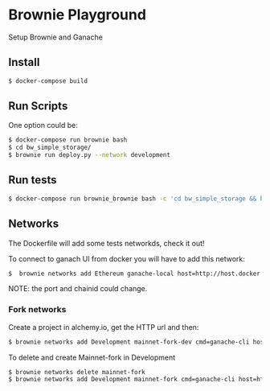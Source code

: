 # Brownie Playground
Setup Brownie and Ganache

## Install 
```bash
$ docker-compose build
```

## Run Scripts
One option could be:

```bash
$ docker-compose run brownie bash
$ cd bw_simple_storage/
$ brownie run deploy.py --network development
```

## Run tests

```bash
$ docker-compose run brownie_brownie bash -c 'cd bw_simple_storage && brownie test --network test'
```

## Networks

The Dockerfile will add some tests networkds, check it out! 

To connect to ganach UI from docker you will have to add this network:

```bash
$  brownie networks add Ethereum ganache-local host=http://host.docker.internal:7545 chainid=5777 
```
NOTE: the port and chainid could change.

### Fork networks

Create a project in alchemy.io, get the HTTP url and then:

``` bash
$ brownie networks add Development mainnet-fork-dev cmd=ganache-cli host=http://ganache fork=https://eth-mainnet.alchemyapi.io/v2/<api-key-here> accounts=10 mnemonic=brownie port=8545
```

To delete and create Mainnet-fork in Development

```bash
$ brownie networks delete mainnet-fork 
$ brownie networks add Development mainnet-fork cmd=ganache-cli host=http://ganache fork=https://eth-mainnet.alchemyapi.io/v2/<api-key-here> accounts=10 mnemonic=brownie port=8545
```

